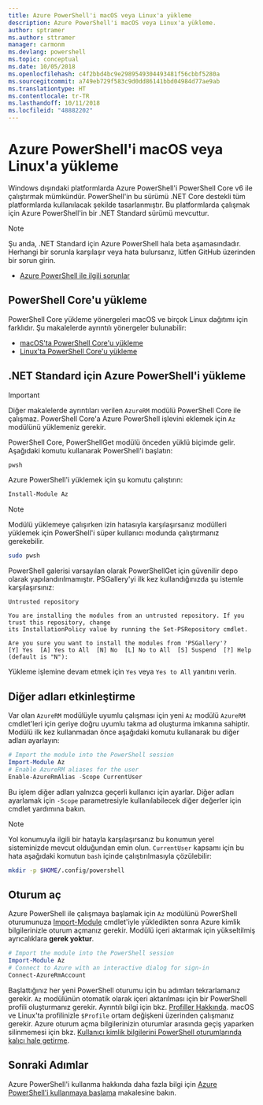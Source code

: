 ```yaml
---
title: Azure PowerShell'i macOS veya Linux'a yükleme
description: Azure PowerShell'i macOS veya Linux'a yükleme.
author: sptramer
ms.author: sttramer
manager: carmonm
ms.devlang: powershell
ms.topic: conceptual
ms.date: 10/05/2018
ms.openlocfilehash: c4f2bbd4bc9e2989549304493481f56cbbf5280a
ms.sourcegitcommit: a749eb729f583c9d0dd86141bbd04984d77ae9ab
ms.translationtype: HT
ms.contentlocale: tr-TR
ms.lasthandoff: 10/11/2018
ms.locfileid: "48882202"
---
```

# <a name="install-azure-powershell-on-macos-or-linux"></a>Azure PowerShell'i macOS veya Linux'a yükleme

Windows dışındaki platformlarda Azure PowerShell'i PowerShell Core v6 ile çalıştırmak mümkündür. PowerShell'in bu sürümü .NET Core destekli tüm platformlarda kullanılacak şekilde tasarlanmıştır. Bu platformlarda çalışmak için Azure PowerShell'in bir .NET Standard sürümü mevcuttur.

> [!NOTE]
> Şu anda, .NET Standard için Azure PowerShell hala beta aşamasındadır.
> Herhangi bir sorunla karşılaşır veya hata bulursanız, lütfen GitHub üzerinden bir sorun girin.
>
> * [Azure PowerShell ile ilgili sorunlar](https://github.com/azure/azure-docs-powershell/issues)

## <a name="install-powershell-core"></a>PowerShell Core'u yükleme

PowerShell Core yükleme yönergeleri macOS ve birçok Linux dağıtımı için farklıdır.
Şu makalelerde ayrıntılı yönergeler bulunabilir:

* [macOS'ta PowerShell Core'u yükleme](/powershell/scripting/setup/installing-powershell-core-on-macos)
* [Linux'ta PowerShell Core'u yükleme](/powershell/scripting/setup/installing-powershell-core-on-linux)

## <a name="install-azure-powershell-for-net-standard"></a>.NET Standard için Azure PowerShell'i yükleme

> [!IMPORTANT]
> Diğer makalelerde ayrıntıları verilen `AzureRM` modülü PowerShell Core ile çalışmaz.
> PowerShell Core'a Azure PowerShell işlevini eklemek için `Az` modülünü yüklemeniz gerekir.

PowerShell Core, PowerShellGet modülü önceden yüklü biçimde gelir. Aşağıdaki komutu kullanarak PowerShell'i başlatın:

```bash
pwsh
```

Azure PowerShell'i yüklemek için şu komutu çalıştırın:

```powershell
Install-Module Az
```

> [!NOTE]
> Modülü yüklemeye çalışırken izin hatasıyla karşılaşırsanız modülleri yüklemek için PowerShell'i süper kullanıcı modunda çalıştırmanız gerekebilir.
>
> ```bash
> sudo pwsh
> ```

PowerShell galerisi varsayılan olarak PowerShellGet için güvenilir depo olarak yapılandırılmamıştır. PSGallery'yi ilk kez kullandığınızda şu istemle karşılaşırsınız:

```output
Untrusted repository

You are installing the modules from an untrusted repository. If you trust this repository, change
its InstallationPolicy value by running the Set-PSRepository cmdlet.

Are you sure you want to install the modules from 'PSGallery'?
[Y] Yes  [A] Yes to All  [N] No  [L] No to All  [S] Suspend  [?] Help (default is "N"):
```

Yükleme işlemine devam etmek için `Yes` veya `Yes to All` yanıtını verin.

## <a name="enable-aliases"></a>Diğer adları etkinleştirme

Var olan `AzureRM` modülüyle uyumlu çalışması için yeni `Az` modülü `AzureRM` cmdlet'leri için geriye doğru uyumlu takma ad oluşturma imkanına sahiptir. Modülü ilk kez kullanmadan önce aşağıdaki komutu kullanarak bu diğer adları ayarlayın:

```powershell
# Import the module into the PowerShell session
Import-Module Az
# Enable AzureRM aliases for the user
Enable-AzureRmAlias -Scope CurrentUser
```

Bu işlem diğer adları yalnızca geçerli kullanıcı için ayarlar. Diğer adları ayarlamak için `-Scope` parametresiyle kullanılabilecek diğer değerler için cmdlet yardımına bakın.

> [!NOTE]
> Yol konumuyla ilgili bir hatayla karşılaşırsanız bu konumun yerel sisteminizde mevcut olduğundan emin olun. `CurrentUser` kapsamı için bu hata aşağıdaki komutun `bash` içinde çalıştırılmasıyla çözülebilir:
>
> ```bash
> mkdir -p $HOME/.config/powershell
> ```

## <a name="sign-in"></a>Oturum aç

Azure PowerShell ile çalışmaya başlamak için `Az` modülünü PowerShell oturumunuza [Import-Module](/powershell/module/Microsoft.PowerShell.Core/Import-Module) cmdlet'iyle yükledikten sonra Azure kimlik bilgilerinizle oturum açmanız gerekir. Modülü içeri aktarmak için yükseltilmiş ayrıcalıklara __gerek yoktur__.

```powershell
# Import the module into the PowerShell session
Import-Module Az
# Connect to Azure with an interactive dialog for sign-in
Connect-AzureRmAccount
```

Başlattığınız her yeni PowerShell oturumu için bu adımları tekrarlamanız gerekir. `Az` modülünün otomatik olarak içeri aktarılması için bir PowerShell profili oluşturmanız gerekir. Ayrıntılı bilgi için bkz. [Profiller Hakkında](/powershell/module/microsoft.powershell.core/about/about_profiles).
macOS ve Linux'ta profilinizle `$Profile` ortam değişkeni üzerinden çalışmanız gerekir. Azure oturum açma bilgilerinizin oturumlar arasında geçiş yaparken silinmemesi için bkz. [Kullanıcı kimlik bilgilerini PowerShell oturumlarında kalıcı hale getirme](context-persistence.md).

## <a name="next-steps"></a>Sonraki Adımlar

Azure PowerShell'i kullanma hakkında daha fazla bilgi için [Azure PowerShell'i kullanmaya başlama](get-started-azureps.md) makalesine bakın.
